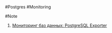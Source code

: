 #Postgres
#Monitoring

#Note
1. [Мониторинг баз данных: PostgreSQL Exporter](https://mcs.mail.ru/docs/additionals/cases/cases-monitoring/case-psql-exporter)